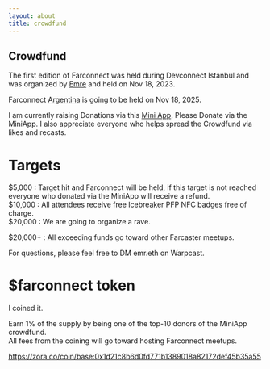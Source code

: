 ```yaml
---
layout: about
title: crowdfund
---
```

## Crowdfund
The first edition of Farconnect was held during Devconnect Istanbul and was organized by [Emre](https://warpcast.com/ekinci.eth) and held on Nov 18, 2023. 

Farconnect [Argentina](https://devconnect.org/) is going to be held on Nov 18, 2025.

I am currently raising Donations via this [Mini App](https://warpcast.com/emr.eth/0x427a47e1).  Please Donate via the MiniApp.  I also appreciate everyone who helps spread the Crowdfund via likes and recasts.  


# Targets  
$5,000 : Target hit and Farconnect will be held, if this target is not reached everyone who donated via the MiniApp will receive a refund.  
$10,000 : All attendees receive free Icebreaker PFP NFC badges free of charge.  
$20,000 : We are going to organize a rave.  

$20,000+ : All exceeding funds go toward other Farcaster meetups.  

For questions, please feel free to DM emr.eth on Warpcast.  


# $farconnect token
I coined it.  

Earn 1% of the supply by being one of the top-10 donors of the MiniApp crowdfund.  
All fees from the coining will go toward hosting Farconnect meetups.  

https://zora.co/coin/base:0x1d21c8b6d0fd771b1389018a82172def45b35a55
